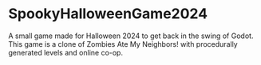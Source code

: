 # SpookyHalloweenGame2024

A small game made for Halloween 2024 to get back in the swing of Godot. This game is a clone of Zombies Ate My Neighbors! with procedurally generated levels and online co-op.
